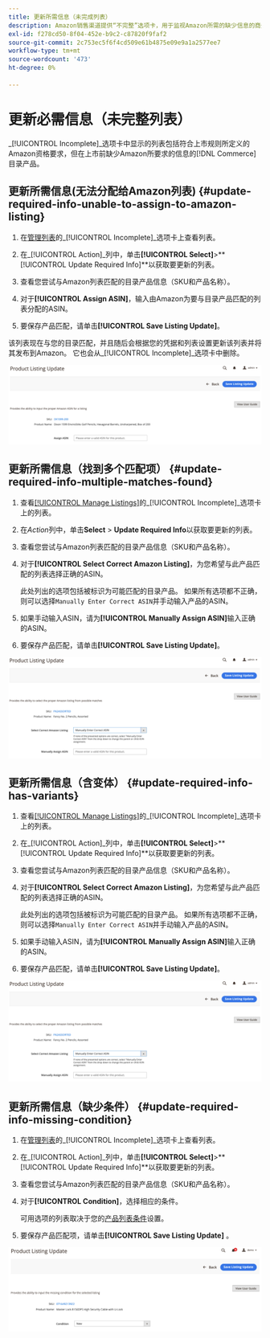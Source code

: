 ```yaml
---
title: 更新所需信息（未完成列表）
description: Amazon销售渠道提供“不完整”选项卡，用于监视Amazon所需的缺少信息的商务目录产品。
exl-id: f278cd50-8f04-452e-b9c2-c87820f9faf2
source-git-commit: 2c753ec5f6f4cd509e61b4875e09e9a1a2577ee7
workflow-type: tm+mt
source-wordcount: '473'
ht-degree: 0%

---
```


# 更新必需信息（未完整列表）

_[!UICONTROL Incomplete]_选项卡中显示的列表包括符合上市规则所定义的Amazon资格要求，但在上市前缺少Amazon所要求的信息的[!DNL Commerce]目录产品。

## 更新所需信息(无法分配给Amazon列表) {#update-required-info-unable-to-assign-to-amazon-listing}

1. 在[管理列表](./managing-product-listings.md)的&#x200B;_[!UICONTROL Incomplete]_选项卡上查看列表。

1. 在&#x200B;_[!UICONTROL Action]_列中，单击&#x200B;**[!UICONTROL Select]**>**[!UICONTROL Update Required Info]**以获取要更新的列表。

1. 查看您尝试与Amazon列表匹配的目录产品信息（SKU和产品名称）。

1. 对于&#x200B;**[!UICONTROL Assign ASIN]**，输入由Amazon为要与目录产品匹配的列表分配的ASIN。

1. 要保存产品匹配，请单击&#x200B;**[!UICONTROL Save Listing Update]**。

该列表现在与您的目录匹配，并且随后会根据您的凭据和列表设置更新该列表并将其发布到Amazon。 它也会从&#x200B;_[!UICONTROL Incomplete]_选项卡中删除。

![为无列表匹配项手动分配ASIN](assets/amazon-listing-update-assign-asin.png)

## 更新所需信息（找到多个匹配项） {#update-required-info-multiple-matches-found}

1. 查看[[!UICONTROL Manage Listings]](./managing-product-listings.md)的&#x200B;_[!UICONTROL Incomplete]_选项卡上的列表。

1. 在&#x200B;_Action_&#x200B;列中，单击&#x200B;**Select** > **Update Required Info**&#x200B;以获取要更新的列表。

1. 查看您尝试与Amazon列表匹配的目录产品信息（SKU和产品名称）。

1. 对于&#x200B;**[!UICONTROL Select Correct Amazon Listing]**，为您希望与此产品匹配的列表选择正确的ASIN。

   此处列出的选项包括被标识为可能匹配的目录产品。 如果所有选项都不正确，则可以选择`Manually Enter Correct ASIN`并手动输入产品的ASIN。

1. 如果手动输入ASIN，请为&#x200B;**[!UICONTROL Manually Assign ASIN]**&#x200B;输入正确的ASIN。

1. 要保存产品匹配，请单击&#x200B;**[!UICONTROL Save Listing Update]**。

![从多个可能匹配项中手动选择ASIN](assets/amazon-listing-update-multiple-matches.png)

## 更新所需信息（含变体） {#update-required-info-has-variants}

1. 查看[[!UICONTROL Manage Listings]](./managing-product-listings.md)的&#x200B;_[!UICONTROL Incomplete]_选项卡上的列表。

1. 在&#x200B;_[!UICONTROL Action]_列中，单击&#x200B;**[!UICONTROL Select]**>**[!UICONTROL Update Required Info]**以获取要更新的列表。

1. 查看您尝试与Amazon列表匹配的目录产品信息（SKU和产品名称）。

1. 对于&#x200B;**[!UICONTROL Select Correct Amazon Listing]**，为您希望与此产品匹配的列表选择正确的ASIN。

   此处列出的选项包括被标识为可能匹配的目录产品。 如果所有选项都不正确，则可以选择`Manually Enter Correct ASIN`并手动输入产品的ASIN。

1. 如果手动输入ASIN，请为&#x200B;**[!UICONTROL Manually Assign ASIN]**&#x200B;输入正确的ASIN。

1. 要保存产品匹配，请单击&#x200B;**[!UICONTROL Save Listing Update]**。

![从可能的变体匹配中手动选择ASIN](assets/amazon-listing-update-multiple-matches.png)

## 更新所需信息（缺少条件） {#update-required-info-missing-condition}

1. 在[管理列表](./managing-product-listings.md)的&#x200B;_[!UICONTROL Incomplete]_选项卡上查看列表。

1. 在&#x200B;_[!UICONTROL Action]_列中，单击&#x200B;**[!UICONTROL Select]**>**[!UICONTROL Update Required Info]**以获取要更新的列表。

1. 查看您尝试与Amazon列表匹配的目录产品信息（SKU和产品名称）。

1. 对于&#x200B;**[!UICONTROL Condition]**，选择相应的条件。

   可用选项的列表取决于您的[产品列表条件](./product-listing-condition.md)设置。

1. 要保存产品匹配项，请单击&#x200B;**[!UICONTROL Save Listing Update]** 。

![手动更新缺失条件](assets/amazon-update-listing-missing-condition.png)
